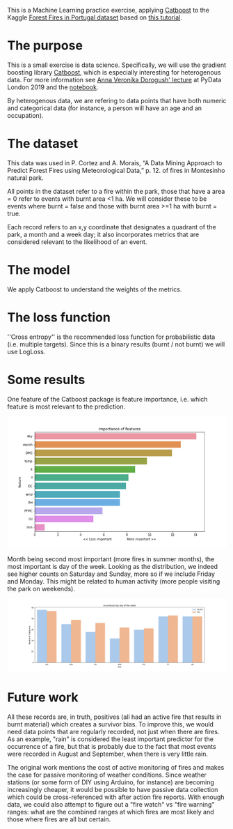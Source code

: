 This is a Machine Learning practice exercise, applying [Catboost](https://catboost.ai/) to the Kaggle [Forest Fires in Portugal dataset](https://www.kaggle.com/datasets/ishandutta/forest-fires-data-set-portugal) based on [this tutorial](https://towardsdatascience.com/an-end-to-end-machine-learning-project-heart-failure-prediction-part-1-ccad0b3b468a).


# The purpose

This is a small exercise is data science. Specifically, we will use the gradient boosting library [Catboost](https://catboost.ai/), which is especially interesting for heterogenous data. For more information see [Anna Veronika Dorogush' lecture](https://www.youtube.com/watch?v=usdEWSDisS0) at PyData London 2019 and the [notebook](https://github.com/catboost/tutorials/blob/master/events/2019_pydata_london/pydata_london_2019.ipynb).

By heterogenous data, we are refering to data points that have both numeric and categorical data (for instance, a person will have an age and an occupation).


# The dataset

This data was used in P. Cortez and A. Morais, “A Data Mining Approach to Predict Forest Fires using Meteorological Data,” p. 12. of fires in Montesinho natural park.

All points in the dataset refer to a fire within the park, those that have a area = 0 refer to events with burnt area <1 ha. We will consider these to be events where burnt = false and those with burnt area >=1 ha with burnt = true.

Each record refers to an x,y coordinate that designates a quadrant of the park, a month and a week day; it also incorporates metrics that are considered relevant to the likelihood of an event.


# The model

We apply Catboost to understand the weights of the metrics.


# The loss function
''Cross entropy'' is the recommended loss function for probabilistic data (i.e. multiple targets). Since this is a binary results (burnt / not burnt) we will use LogLoss.


# Some results

One feature of the Catboost package is feature importance, i.e. which feature is most relevant to the prediction.

![What features contribute most to an accurate prediction?](graph/importance_of_features.png?raw=true "What features contribute most to an accurate prediction?")

Month being second most important (more fires in summer months), the most important is day of the week. Looking as the distribution, we indeed see higher counts on Saturday and Sunday, more so if we include Friday and Monday. This might be related to human activity (more people visiting the park on weekends).

![Occurrences by day of the week](graph/occurrences_by_day.png?raw=true "Occurrences by day of the week")


# Future work

All these records are, in truth, positives (all had an active fire that results in burnt material) which creates a survivor bias. To improve this, we would need data points that are regularly recorded, not just when there are fires. As an example, "rain" is considered the least important predictor for the occurrence of a fire, but that is probably due to the fact that most events were recorded in August and September, when there is very little rain.

The original work mentions the cost of active monitoring of fires and makes the case for passive monitoring of weather conditions. Since weather stations (or some form of DIY using Arduino, for instance) are becoming increasingly cheaper, it would be possible to have passive data collection which could be cross-referenced with after action fire reports. With enough data, we could also attempt to figure out a "fire watch" vs "fire warning" ranges: what are the combined ranges at which fires are most likely and those where fires are all but certain.
